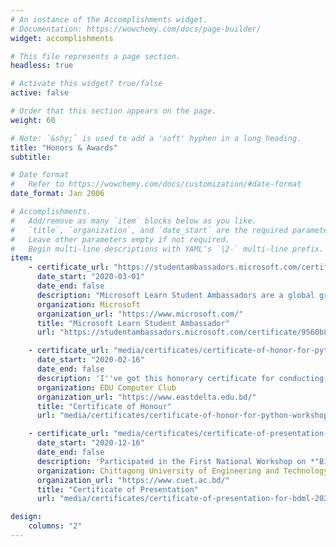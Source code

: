 ```yaml
---
# An instance of the Accomplishments widget.
# Documentation: https://wowchemy.com/docs/page-builder/
widget: accomplishments

# This file represents a page section.
headless: true

# Activate this widget? true/false
active: false

# Order that this section appears on the page.
weight: 60

# Note: `&shy;` is used to add a 'soft' hyphen in a long heading.
title: "Honors & Awards"
subtitle:

# Date format
#   Refer to https://wowchemy.com/docs/customization/#date-format
date_format: Jan 2006

# Accomplishments.
#   Add/remove as many `item` blocks below as you like.
#   `title`, `organization`, and `date_start` are the required parameters.
#   Leave other parameters empty if not required.
#   Begin multi-line descriptions with YAML's `|2-` multi-line prefix.
item:
    - certificate_url: "https://studentambassadors.microsoft.com/certificate/9560b827-0fe9-410a-a948-a7a5dd71cea7"
      date_start: "2020-03-01"
      date_end: false
      description: "Microsoft Learn Student Ambassadors are a global group of campus leaders who are eager to help fellow students, create robust tech communities, and develop technical and career skills for the future."
      organization: Microsoft
      organization_url: "https://www.microsoft.com/"
      title: "Microsoft Learn Student Ambassador"
      url: "https://studentambassadors.microsoft.com/certificate/9560b827-0fe9-410a-a948-a7a5dd71cea7"

    - certificate_url: "media/certificates/certificate-of-honor-for-python-workshop-at-edu.pdf"
      date_start: "2020-02-16"
      date_end: false
      description: 'I''ve got this honorary certificate for conducting a 3 days long workshop on *"Fundamentals of Python"* as a trainer at my university within the period of my undergraduate course. I played the role of a trainer in this workshop along with one of my friends [Muhammad Sakib Khan Inan](https://www.linkedin.com/in/skinan/) who is in the same university and also was the co-trainer for the workshop.'
      organization: EDU Computer Club
      organization_url: "https://www.eastdelta.edu.bd/"
      title: "Certificate of Honour"
      url: "media/certificates/certificate-of-honor-for-python-workshop-at-edu.pdf"

    - certificate_url: "media/certificates/certificate-of-presentation-for-bdml-2020.pdf"
      date_start: "2020-12-16"
      date_end: false
      description: 'Participated in the First National Workshop on *"Big Data and Machine Learning (BDML 2020)"* organized by Dept. of Computer Science & Engineering, CUET. I''ve presented an idea on Fake News Detection Using Machine Learning-based approach along with [Rubaiath E Ulfath](https://www.linkedin.com/in/rubaiath-e-ulfath/) and [Muhammad Sakib Khan Inan](https://www.linkedin.com/in/skinan/).'
      organization: Chittagong University of Engineering and Technology
      organization_url: "https://www.cuet.ac.bd/"
      title: "Certificate of Presentation"
      url: "media/certificates/certificate-of-presentation-for-bdml-2020.pdf"

design:
    columns: "2"
---
```

